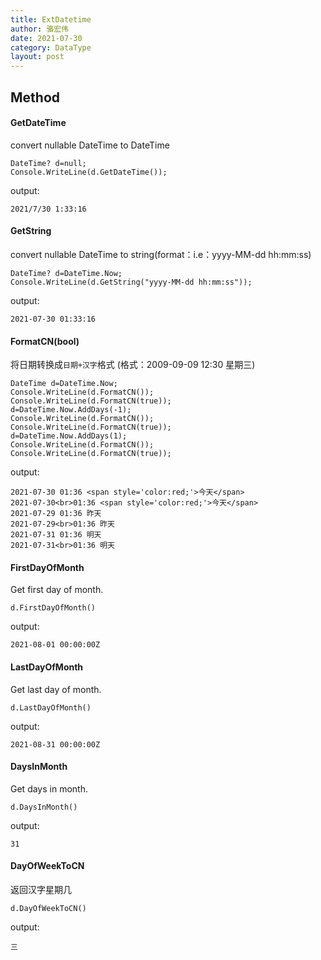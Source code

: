 ```yaml
---
title: ExtDatetime
author: 骆宏伟
date: 2021-07-30
category: DataType
layout: post
---
```


## Method

#### GetDateTime
convert nullable DateTime to DateTime
```
DateTime? d=null;
Console.WriteLine(d.GetDateTime());
```
output:
```
2021/7/30 1:33:16
```

#### GetString
convert nullable DateTime to string(format：i.e：yyyy-MM-dd hh:mm:ss)
```
DateTime? d=DateTime.Now;
Console.WriteLine(d.GetString("yyyy-MM-dd hh:mm:ss"));
```
output:
```
2021-07-30 01:33:16
```

#### FormatCN(bool)
将日期转换成`日期+汉字`格式 (格式：2009-09-09 12:30 星期三)
```
DateTime d=DateTime.Now;
Console.WriteLine(d.FormatCN());
Console.WriteLine(d.FormatCN(true));
d=DateTime.Now.AddDays(-1);
Console.WriteLine(d.FormatCN());
Console.WriteLine(d.FormatCN(true));
d=DateTime.Now.AddDays(1);
Console.WriteLine(d.FormatCN());
Console.WriteLine(d.FormatCN(true));
```
output:
```
2021-07-30 01:36 <span style='color:red;'>今天</span>
2021-07-30<br>01:36 <span style='color:red;'>今天</span>
2021-07-29 01:36 昨天
2021-07-29<br>01:36 昨天
2021-07-31 01:36 明天
2021-07-31<br>01:36 明天
```

#### FirstDayOfMonth
Get first day of month.
```
d.FirstDayOfMonth()
```
output:
```
2021-08-01 00:00:00Z
```

#### LastDayOfMonth
Get last day of month.
```
d.LastDayOfMonth()
```
output:
```
2021-08-31 00:00:00Z
```

#### DaysInMonth
Get days in month.
```
d.DaysInMonth()
```
output:
```
31
```

#### DayOfWeekToCN
返回汉字星期几
```
d.DayOfWeekToCN()
```
output:
```
三
```